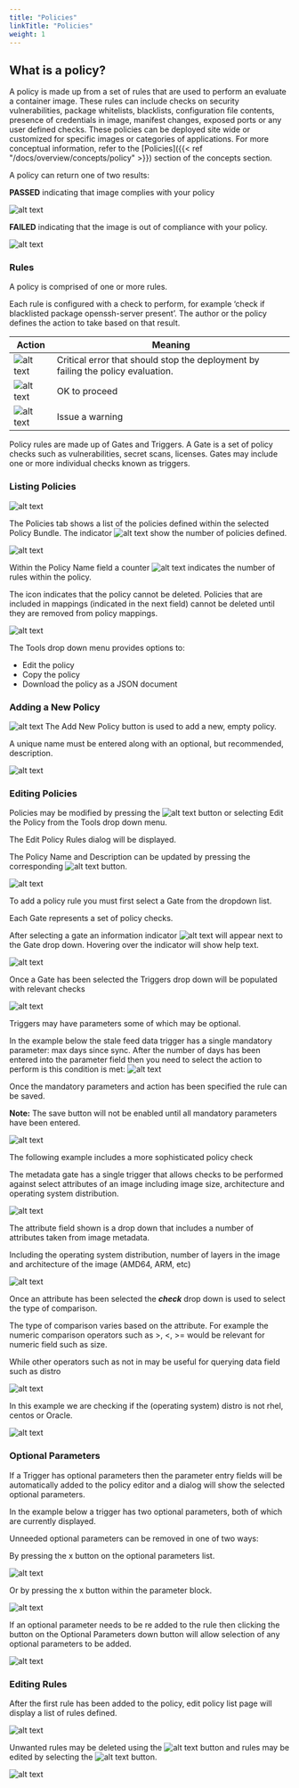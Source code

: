 ```yaml
---
title: "Policies"
linkTitle: "Policies"
weight: 1
---
```


## What is a policy?

A policy is made up from a set of rules that are used to perform an evaluate a container image. These rules can include checks on security vulnerabilities, package whitelists, blacklists, configuration file contents, presence of credentials in image, manifest changes, exposed ports or any user defined checks. These policies can be deployed site wide or customized for specific images or categories of applications. For more conceptual information, refer to the [Policies]({{< ref "/docs/overview/concepts/policy" >}}) section of the concepts section.

A policy can return one of two results:

**PASSED** indicating that image complies with your policy

![alt text](https://anchore.com/wp-content/uploads/2017/07/pass.png)

**FAILED** indicating that the image is out of compliance with your policy.

![alt text](https://anchore.com/wp-content/uploads/2017/07/fail.png)

### Rules

A policy is comprised of one or more rules.

Each rule is configured with a check to perform, for example ‘check if blacklisted package openssh-server present’. The author or the policy defines the action to take based on that result.


| Action        | Meaning           |
| ------------- | ------------- |
| ![alt text](Stop.jpeg) | Critical error that should stop the deployment by failing the policy evaluation. |
| ![alt text](Go.jpeg) | OK to proceed |
| ![alt text](Warn.jpeg) | Issue a warning |

Policy rules are made up of Gates and Triggers.
A Gate is a set of policy checks such as vulnerabilities, secret scans, licenses. 
Gates may include one or more individual checks known as triggers.

### Listing Policies

![alt text](PoliciesList.jpeg)

The Policies tab shows a list of the policies defined within the selected Policy Bundle. The indicator ![alt text](PolicyIndicator.jpeg) show the number of policies defined. 

![alt text](UIPolicies.jpeg)

Within the Policy Name field a counter ![alt text](PoliciesCounter.jpeg) indicates the number of rules within the policy.

The icon indicates that the policy cannot be deleted. Policies that are included in mappings (indicated in the next field) cannot be deleted until they are removed from policy mappings.

![alt text](UIPolicyTools.jpeg)

The Tools drop down menu provides options to:

- Edit the policy
- Copy the policy
- Download the policy as a JSON document

### Adding a New Policy

![alt text](AddNewPolicy.jpeg) The Add New Policy button is used to add a new, empty policy.

A unique name must be entered along with an optional, but recommended, description.

![alt text](UIAddPolicy.png)

### Editing Policies

Policies may be modified by pressing the ![alt text](EditButton.jpeg) button or selecting Edit the Policy from the Tools drop down menu.

The Edit Policy Rules dialog will be displayed.

The Policy Name and Description can be updated by pressing the corresponding ![alt text](EditButton.jpeg) button.

![alt text](UIEditPolicy.png)

To add a policy rule you must first select a Gate from the dropdown list.

Each Gate represents a set of policy checks.

After selecting a gate an information indicator ![alt text](Indicator.jpeg) will appear next to the Gate drop down. Hovering over the indicator will show help text.

![alt text](GateDropdown.png)

Once a Gate has been selected the Triggers drop down will be populated with relevant checks

![alt text](TriggersDropdown.png)

Triggers may have parameters some of which may be optional.

In the example below the stale feed data trigger has a single mandatory parameter: max days since sync.
After the number of days has been entered into the parameter field then you need to select the action to perform is this condition is met: ![alt text](StopWarnGo.png)

Once the mandatory parameters and action has been specified the rule can be saved.

**Note:** The save button will not be enabled until all mandatory parameters have been entered.

![alt text](PolicyEditorButtonsDisabled.png)

The following example includes a more sophisticated policy check

The metadata gate has a single trigger that allows checks to be performed against select attributes of an image including image size, architecture and operating system distribution.

![alt text](UIPolicyCheck.png)


The attribute field shown is a drop down that includes a number of attributes taken from image metadata. 

Including the operating system distribution, number of layers in the image and architecture of the image (AMD64, ARM, etc)

![alt text](AttributeDropdown.jpeg)

Once an attribute has been selected the **_check_** drop down is used to select the type of comparison.

The type of comparison varies based on the attribute. For example the numeric comparison operators such as >, <, >= would be relevant for numeric field such as size.

While other operators such as not in may be useful for querying data field such as distro

![alt text](checkdropdown.jpeg)

In this example we are checking if the (operating system) distro is not rhel, centos or Oracle.

![alt text](AttributeExample.jpeg)

### Optional Parameters

If a Trigger has optional parameters then the parameter entry fields will be automatically added to the policy editor and a dialog will show the selected optional parameters.

In the example below a trigger has two optional parameters, both of which are currently displayed.

Unneeded optional parameters can be removed in one of two ways:

By pressing the x button on the optional parameters list.

![alt text](OptionalButtons.png)

Or by pressing the x button within the parameter block.

![alt text](vendoronly.jpeg)

If an optional parameter needs to be re added to the rule then clicking the button on the Optional Parameters down button will allow selection of any optional parameters to be added.

![alt text](OptionalParametersSelect.png)

### Editing Rules

After the first rule has been added to the policy, edit policy list page will display a list of rules defined.

![alt text](EditPolicyRules.png)

Unwanted rules may be deleted using the ![alt text](remove.jpeg) button and rules may be edited by selecting the ![alt text](edit.jpeg) button.

![alt text](UnwantedRules.png)

